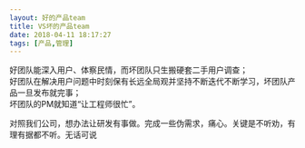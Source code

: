 ```yaml
---
layout: 好的产品team
title: VS坏的产品team
date: 2018-04-11 18:17:27
tags: [产品,管理]
---
```

好团队能深入用户、体察民情，而坏团队只生搬硬套二手用户调查；  
好团队在解决用户问题中时刻保有长远全局观并坚持不断迭代不断学习，坏团队产品一旦发布就完事；  
坏团队的PM就知道“让工程师很忙”。 

对照我们公司，想办法让研发有事做。完成一些伪需求，痛心。关键是不听劝，有理有据都不听。无话可说


